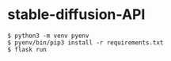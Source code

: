 # stable-diffusion-API

```
$ python3 -m venv pyenv
$ pyenv/bin/pip3 install -r requirements.txt
$ flask run
```